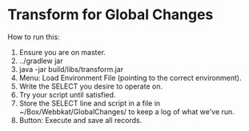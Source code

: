 # Transform for Global Changes

How to run this:

1. Ensure you are on master.
2. ../gradlew jar
3. java -jar build/libs/transform.jar
4. Menu: Load Environment File (pointing to the correct environment).
4. Write the SELECT you desire to operate on.
5. Try your script until satisfied.
6. Store the SELECT line and script in a file in ~/Box/Webbkat/GlobalChanges/ to keep a log of what we've run.
7. Button: Execute and save all records.

